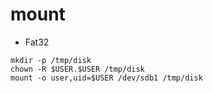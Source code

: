 # mount

* Fat32
```
mkdir -p /tmp/disk
chown -R $USER.$USER /tmp/disk
mount -o user,uid=$USER /dev/sdb1 /tmp/disk
```
